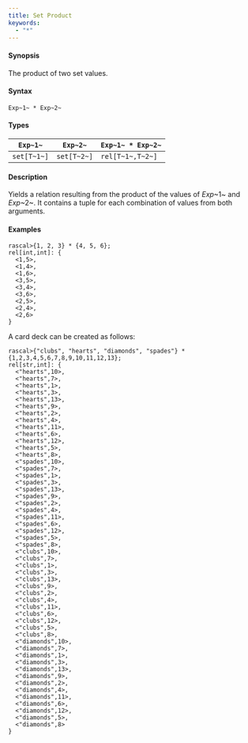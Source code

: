 ```yaml
---
title: Set Product
keywords:
  - "*"
---
```


#### Synopsis

The product of two set values.

#### Syntax

`Exp~1~ * Exp~2~`

#### Types


| `Exp~1~`    |  `Exp~2~`    | `Exp~1~ * Exp~2~`  |
| --- | --- | --- |
| `set[T~1~]` |  `set[T~2~]` | `rel[T~1~,T~2~]`   |


#### Description

Yields a relation resulting from the product of the values of _Exp_~1~ and _Exp_~2~. It contains a tuple for each combination of values from both arguments.

#### Examples


```rascal-shell 
rascal>{1, 2, 3} * {4, 5, 6};
rel[int,int]: {
  <1,5>,
  <1,4>,
  <1,6>,
  <3,5>,
  <3,4>,
  <3,6>,
  <2,5>,
  <2,4>,
  <2,6>
}
```
A card deck can be created as follows:

```rascal-shell 
rascal>{"clubs", "hearts", "diamonds", "spades"} * {1,2,3,4,5,6,7,8,9,10,11,12,13};
rel[str,int]: {
  <"hearts",10>,
  <"hearts",7>,
  <"hearts",1>,
  <"hearts",3>,
  <"hearts",13>,
  <"hearts",9>,
  <"hearts",2>,
  <"hearts",4>,
  <"hearts",11>,
  <"hearts",6>,
  <"hearts",12>,
  <"hearts",5>,
  <"hearts",8>,
  <"spades",10>,
  <"spades",7>,
  <"spades",1>,
  <"spades",3>,
  <"spades",13>,
  <"spades",9>,
  <"spades",2>,
  <"spades",4>,
  <"spades",11>,
  <"spades",6>,
  <"spades",12>,
  <"spades",5>,
  <"spades",8>,
  <"clubs",10>,
  <"clubs",7>,
  <"clubs",1>,
  <"clubs",3>,
  <"clubs",13>,
  <"clubs",9>,
  <"clubs",2>,
  <"clubs",4>,
  <"clubs",11>,
  <"clubs",6>,
  <"clubs",12>,
  <"clubs",5>,
  <"clubs",8>,
  <"diamonds",10>,
  <"diamonds",7>,
  <"diamonds",1>,
  <"diamonds",3>,
  <"diamonds",13>,
  <"diamonds",9>,
  <"diamonds",2>,
  <"diamonds",4>,
  <"diamonds",11>,
  <"diamonds",6>,
  <"diamonds",12>,
  <"diamonds",5>,
  <"diamonds",8>
}
```


